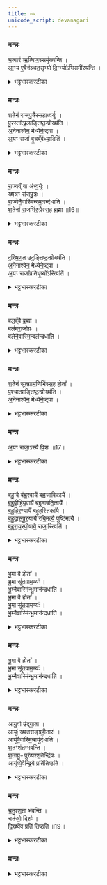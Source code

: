 ```yaml
---
title: ०५
unicode_script: devanagari
---
```


### मन्त्रः
च॒त्वार॑ ऋ॒त्विज॒स्समु॑ख्षन्ति ।  
आ॒भ्य ए॒वैन॑ञ्चत॒सृभ्यो॑ दि॒ग्भ्यो॑ऽभिसमी॑रयन्ति ।  
<details><summary>भट्टभास्करटीका</summary>

1चत्वार इति ॥ चत्वारः वक्ष्यमाणाः ऋत्विजः अध्वर्युब्रह्महोत्रुद्गातारः समुक्षन्ति संहत्योक्षन्ति सिञ्चन्ति । आभ्य चतसृभ्योपि दिग्भ्यः एनं अश्वं अभिसमीरयन्ति आभिमुख्येन तत्र तत्र दिशि समीरयन्ति उत्साहयन्ति ॥
</details>

### मन्त्रः
श॒तेन॑ राजपु॒त्रैस्स॒हाध्व॒र्युः ।  
पु॒रस्ता᳚त्प्र॒त्यङ्तिष्ठ॒न्प्रोख्ष॑ति ।  
अ॒नेनाश्वे॑न॒ मेध्ये॑ने॒ष्ट्वा ।  
अ॒यꣳ राजा॑ वृ॒त्रव्ँव॑ध्या॒दिति॑ ।  
<details><summary>भट्टभास्करटीका</summary>

2तत्कथमित्याह - शतेनेति ॥ उदकस्थमेवाश्वं एतैस्सहिताः अध्वर्युप्रभृतयः प्रोक्षन्ति - 'अनेनाश्वेन' इत्यादिभिर्मन्त्रेः । राजपुत्रादयः तूष्णीं प्रोक्षन्ति । राजपुत्राः अभिषिक्तक्षत्रियपुत्राः स्वयं राज्यार्हः । मन्त्रार्थस्तु - अयं राजा अनेन मेधार्हेणाश्वेन इष्ट्वा वृत्रं वारकं पापं शत्रुं वा वध्यात् हन्तुं समर्थोऽस्तु ।  
</details>

### मन्त्रः
रा॒ज्यव्ँ वा अ॑ध्व॒र्युः ।  
ख्ष॒त्रꣳ रा॑जपु॒त्रः ।  
रा॒ज्येनै॒वास्मि॑न्ख्ष॒त्रन्द॑धाति ।  
श॒तेना॑ रा॒जभि॑रु॒ग्रैस्स॒ह ब्र॒ह्मा ॥16॥  

<details><summary>भट्टभास्करटीका</summary>

राज्यं वा इत्यादि । राज्यस्थितिहेतुत्वात् राज्याय परिदानाच्च ताच्छब्द्यम् । क्षत्रं वीर्यं तद्योगात्ताच्छब्द्यम् । राज्यभूतेनाध्वर्युणा क्षत्रभूतैः राजपुत्रैः सह प्रोक्षणात् राज्येनैवास्मिन् यजमाने वीर्यं स्थापयति ॥
</details>

### मन्त्रः
द॒ख्षि॒ण॒त उद॒ङ्तिष्ठ॒न्प्रोख्ष॑ति ।  
अ॒नेनाश्वे॑न॒ मेध्ये॑ने॒ष्ट्वा ।  
अ॒यꣳ राजा᳚प्रतिधृ॒ष्यो᳚ऽस्त्विति॑ ।  
<details><summary>भट्टभास्करटीका</summary>

3ब्रह्मा दक्षिणतः प्रोक्षति ॥ अराजभिः अनभिषेकार्हैः राजन्यैः उग्रानुलोमैश्च संभूय शतसंख्यैः । अव्ययपूर्वपदप्रकृतिस्वरत्वाभावः छान्दसः, चादित्वाद्वा उत्तरपदान्तोदात्तत्वम् । अप्रतिधृष्यः परैरभिभवितुमशक्यः । 'कृत्योकेष्णुच्चार्वादयश्च' इत्युतरपदान्तोदात्तत्वम् । 'स्वरितो वाऽनुदात्ते पदादौ' स्वर्यः उदात्त ओकारः ।  
</details>

### मन्त्रः
बल॒व्ँवै ब्र॒ह्मा ।  
बल॑मरा॒जोग्रः ।  
बले॑नै॒वास्मि॒न्बल॑न्दधाति ।  
<details><summary>भट्टभास्करटीका</summary>

बलं वा इति । तद्वत्त्वात् ताच्छब्द्यमुभयोः । राज्ञो बलवत्त्वाद्वा ॥
</details>

### मन्त्रः
श॒तेन॑ सूतग्राम॒णिभि॑स्स॒ह होता᳚ ।  
प॒श्चात्प्राङ्तिष्ठ॒न्प्रोख्ष॑ति ।  
अ॒नेनाश्वे॑न॒ मेध्ये॑ने॒ष्ट्वा ।  

<details><summary>भट्टभास्करटीका</summary>

4होता पश्चात्प्रोक्षति ॥ सुतैः सारथिभिः ग्रामणीभिः बलचक्रस्य नेतृभिश्च ।  
</details>

### मन्त्रः

अ॒यꣳ राजा॒ऽस्यै वि॒शः ॥17॥  
<details><summary>भट्टभास्करटीका</summary>

अस्यै विश इत्यादि । विट् प्रजा राष्ट्रं वा ।  
</details>

### मन्त्रः
ब॒हु॒ग्वै ब॑ह्व॒श्वायै॑ बह्वजावि॒कायै᳚ ।  
ब॒हु॒व्री॒हि॒य॒वायै॑ बहुमाषति॒लायै᳚ ।  
ब॒हु॒हि॒र॒ण्यायै॑ बहुह॒स्तिका॑यै ।  
ब॒हु॒दा॒स॒पू॒रु॒षायै॑ रयि॒मत्यै॒ पुष्टि॑मत्यै ।  
ब॒हु॒रा॒य॒स्पो॒षायै॒ राजा॒स्त्विति॑ ।  
<details><summary>भट्टभास्करटीका</summary>

बहुगुः प्रभूतगुः । 'गोस्त्रियोः' इति ह्रस्वत्वम् । 'बहोर्नञ्वत्' इति नञ्वद्भावः, 'नञ् सुभ्याम्' इत्युत्तरपदान्तोदात्तत्वम् । एवं सर्वत्र ।  
</details>

### मन्त्रः
भू॒मा वै होता᳚ ।  
भू॒मा सू॑तग्राम॒ण्यः॑ ।  
भू॒म्नैवास्मि॑न्भू॒मान॑न्दधाति ।  
भू॒मा वै होता᳚ ।  
भू॒मा सू॑तग्राम॒ण्यः॑ ।  
भू॒म्नैवास्मि॑न्भू॒मान॑न्दधाति ।  

<details><summary>भट्टभास्करटीका</summary>

भूमा वा इति । भूमा वृद्धिः तद्धेतुत्वात्ताच्छब्द्यम् ॥
</details>

### मन्त्रः
भू॒मा वै होता᳚ ।  
भू॒मा सू॑तग्राम॒ण्यः॑ ।  
भू॒म्नैवास्मि॑न्भू॒मान॑न्दधाति ।  

<details><summary>भट्टभास्करटीका</summary>

5उद्गाता उत्तरतः प्रोक्षति - क्षत्तारः वैश्येन शूद्रायां जाताः, संग्रहीतारः राजास्थानीयाः कोशवृद्धिकारिणः ।  
</details>

### मन्त्रः
आयु॒र्वा उ॑द्गा॒ता ।  
आयुः॑ ख्षत्तसङ्ग्रही॒तारः॑ ।  
आयु॑षै॒वास्मि॒न्नायु॑र्दधाति ।  
श॒तꣳश॑तम्भवन्ति ।  
श॒तायु॒ᳶ पुरु॑षश्श॒तेन्द्रि॑यः ।  
आयु॑ष्ये॒वेन्द्रि॒ये प्रति॑तिष्ठति ।  

<details><summary>भट्टभास्करटीका</summary>

आयुर्वा इति । तद्धेतुत्वात्ताच्छब्द्यम् । गतमन्यत् ॥
</details>

### मन्त्रः
च॒तु॒श्श॒ता भ॑वन्ति ।  
चत॑स्रो॒ दिशः॑ ।  
दि॒ख्ष्वे॑व प्रति॑ तिष्ठति ॥19॥  
<details><summary>भट्टभास्करटीका</summary>

6चतुश्शता इति ॥ चत्वारि शतानि परिमाणमेषामिति । द्विगोर्लुक् ॥
</details>

### मन्त्रः

<details><summary>भट्टभास्करटीका</summary>

इति तैत्तिरीय ब्राह्मणे तृतीये अष्टके अष्टमे प्रपाठके अश्वमेधे प्रथमे पश्चमोऽनुवाकः ॥  

</details>

